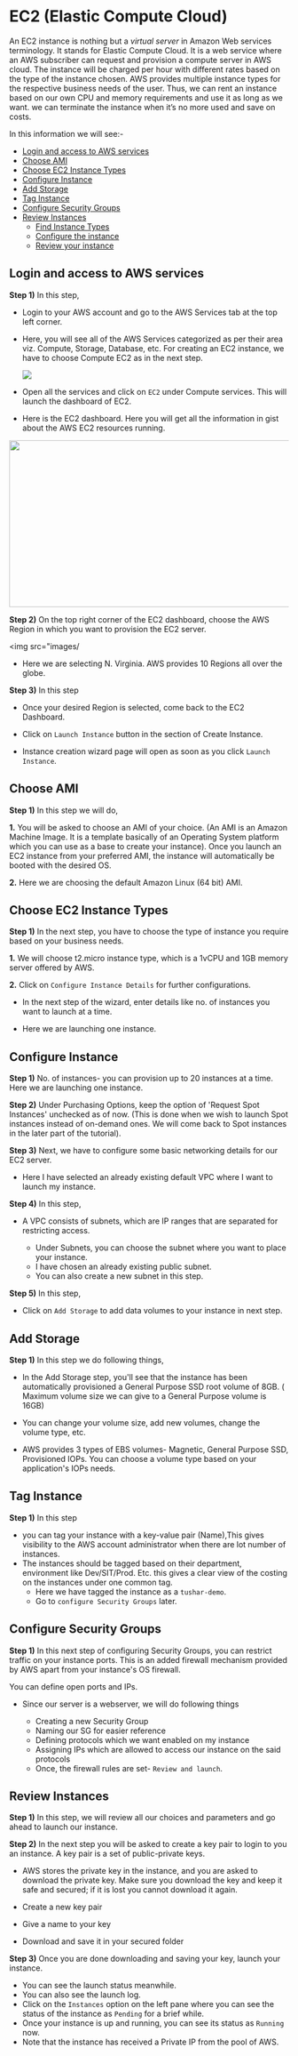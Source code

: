 # EC2 (Elastic Compute Cloud)
 
  An EC2 instance is nothing but a *virtual server* in Amazon Web services terminology. It stands for Elastic Compute Cloud.
  It is a web service where an AWS subscriber can request and provision a compute server in AWS cloud.
  The instance will be charged per hour with different rates based on the type of the instance chosen. 
  AWS provides multiple instance types for the respective business needs of the user.
  Thus, we can rent an instance based on our own CPU and memory requirements and use it as long as we want.
  we can terminate the instance when it’s no more used and save on costs. 

 In this information we will see:-
- [Login and access to AWS services](https://console.aws.amazon.com/console/home?region=us-east-1#)
- [Choose AMI](https://console.aws.amazon.com/ec2/v2/home?region=us-east-1#LaunchInstanceWizard:)
- [Choose EC2 Instance Types](https://console.aws.amazon.com/ec2/v2/home?region=us-east-1#LaunchInstanceWizard:)
- [Configure Instance](https://console.aws.amazon.com/ec2/v2/home?region=us-east-1#LaunchInstanceWizard:)
- [Add Storage](https://console.aws.amazon.com/ec2/v2/home?region=us-east-1#LaunchInstanceWizard:)
- [Tag Instance](https://console.aws.amazon.com/ec2/v2/home?region=us-east-1#LaunchInstanceWizard:)
- [Configure Security Groups](https://console.aws.amazon.com/ec2/v2/home?region=us-east-1#LaunchInstanceWizard:)
- [Review Instances](https://console.aws.amazon.com/ec2/v2/home?region=us-east-1#LaunchInstanceWizard:)
  - [Find Instance Types](https://console.aws.amazon.com/ec2/v2/home?region=us-east-1#LaunchInstanceWizard:)
  - [Configure the instance](https://console.aws.amazon.com/ec2/v2/home?region=us-east-1#LaunchInstanceWizard:)
  - [Review your instance](https://console.aws.amazon.com/ec2/v2/home?region=us-east-1#LaunchInstanceWizard:)
 
## Login and access to AWS services

**Step 1)** In this step,

- Login to your AWS account and go to the AWS Services tab at the top left corner.
 
- Here, you will see all of the AWS Services categorized as per their area viz. Compute, Storage, Database, etc.
  For creating an EC2 instance, we have to choose Compute EC2 as in the next step.
  
  <img src="images/click ec2.png">

- Open all the services and click on `EC2` under Compute services. This will launch the dashboard of EC2.
- Here is the EC2 dashboard. Here you will get all the information in gist about the AWS EC2 resources running.
<img src="images/running instance dashboard.png" width=700 height=300>

**Step 2)** On the top right corner of the EC2 dashboard, choose the AWS Region in which you want to provision the EC2 server.

<img src="images/
- Here we are selecting N. Virginia. AWS provides 10 Regions all over the globe.


**Step 3)** In this step

- Once your desired Region is selected, come back to the EC2 Dashboard.

- Click on `Launch Instance` button in the section of Create Instance.

- Instance creation wizard page will open as soon as you click `Launch Instance`. 

## Choose AMI

**Step 1)** In this step we will do,

**1.** You will be asked to choose an AMI of your choice. (An AMI is an Amazon Machine Image. It is a template basically of an Operating 
       System platform which you can use as a base to create your instance). Once you launch an EC2 instance from your preferred AMI,
       the instance will automatically be booted with the desired OS. 

**2.** Here we are choosing the default Amazon Linux (64 bit) AMI.

## Choose EC2 Instance Types

**Step 1)** In the next step, you have to choose the type of instance you require based on your business needs.

**1.** We will choose t2.micro instance type, which is a 1vCPU and 1GB memory server offered by AWS.

**2.** Click on `Configure Instance Details` for further configurations.
  
- In the next step of the wizard, enter details like no. of instances you want to launch at a time.

- Here we are launching one instance.


## Configure Instance

**Step 1)** No. of instances- you can provision up to 20 instances at a time. Here we are launching one instance.

**Step 2)** Under Purchasing Options, keep the option of 'Request Spot Instances' unchecked as of now. 
           (This is done when we wish to launch Spot instances instead of on-demand ones. We will come back to Spot instances in the later part of the tutorial).

**Step 3)** Next, we have to configure some basic networking details for our EC2 server.

- Here I have selected an already existing default VPC where I want to launch my instance.

**Step 4)** In this step,

- A VPC consists of subnets, which are IP ranges that are separated for restricting access.
 
  - Under Subnets, you can choose the subnet where you want to place your instance.
  - I have chosen an already existing public subnet.
  - You can also create a new subnet in this step.

**Step 5)** In this step,

- Click on `Add Storage` to add data volumes to your instance in next step.


## Add Storage

**Step 1)** In this step we do following things,

- In the Add Storage step, you'll see that the instance has been automatically provisioned a General Purpose SSD root volume of 8GB.
 ( Maximum volume size we can give to a General Purpose volume is 16GB)

- You can change your volume size, add new volumes, change the volume type, etc.

- AWS provides 3 types of EBS volumes- Magnetic, General Purpose SSD, Provisioned IOPs. You can choose a volume type based on your application's IOPs needs.


## Tag Instance

**Step 1)** In this step

- you can tag your instance with a key-value pair (Name),This gives visibility to the AWS account administrator when there are lot number of instances.
- The instances should be tagged based on their department, environment like Dev/SIT/Prod. Etc. this gives a clear view of the costing on the instances 
   under one common tag.
  - Here we have tagged the instance as a `tushar-demo`.
  - Go to `configure Security Groups` later.


## Configure Security Groups

**Step 1)** In this next step of configuring Security Groups, you can restrict traffic on your instance ports.
            This is an added firewall mechanism provided by AWS apart from your instance's OS firewall.

You can define open ports and IPs.

- Since our server is a webserver, we will do following things

  - Creating a new Security Group
  - Naming our SG for easier reference
  - Defining protocols which we want enabled on my instance
  - Assigning IPs which are allowed to access our instance on the said protocols
  - Once, the firewall rules are set- `Review and launch`.


## Review Instances

**Step 1)** In this step, we will review all our choices and parameters and go ahead to launch our instance.

**Step 2)** In the next step you will be asked to create a key pair to login to you an instance. A key pair is a set of public-private keys.

- AWS stores the private key in the instance, and you are asked to download the private key. Make sure you download the key and keep it safe and secured;
  if it is lost you cannot download it again.

 - Create a new key pair
 - Give a name to your key
 - Download and save it in your secured folder

**Step 3)** Once you are done downloading and saving your key, launch your instance.

- You can see the launch status meanwhile.
- You can also see the launch log.
- Click on the `Instances` option on the left pane where you can see the status of the instance as `Pending` for a brief while.
- Once your instance is up and running, you can see its status as `Running` now.
- Note that the instance has received a Private IP from the pool of AWS.



